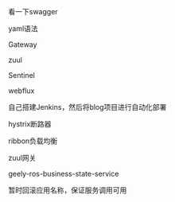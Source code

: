 看一下swagger

yaml语法

Gateway

zuul

Sentinel









 webflux 

自己搭建Jenkins，然后将blog项目进行自动化部署



hystrix断路器

ribbon负载均衡

zuul网关



geely-ros-business-state-service

暂时回滚应用名称，保证服务调用可用